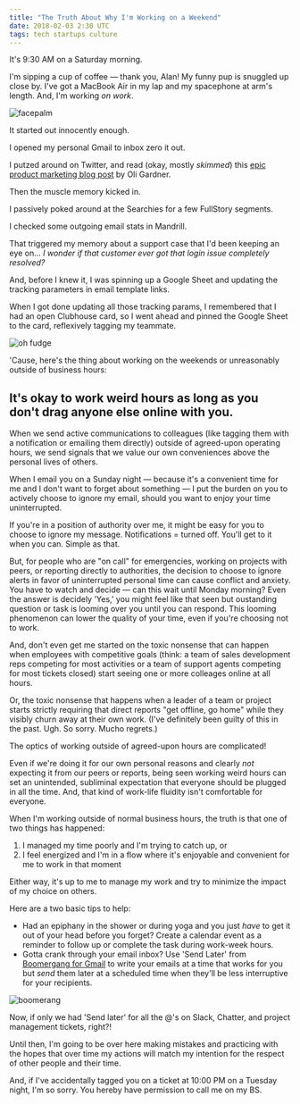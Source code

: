 ```yaml
---
title: "The Truth About Why I'm Working on a Weekend"
date: 2018-02-03 2:30 UTC
tags: tech startups culture
---
```


It's 9:30 AM on a Saturday morning. 

I'm sipping a cup of coffee — thank you, Alan! My funny pup is snuggled up close by. I've got a MacBook Air in my lap and my spacephone at arm's length. And, I'm working _on work_.

![facepalm](/img/alice.gif)

It started out innocently enough.

I opened my personal Gmail to inbox zero it out.

I putzed around on Twitter, and read (okay, mostly _skimmed_) this [epic product marketing blog post](https://unbounce.com/product-marketing/product-awareness-data-and-lessons-learned/) by Oli Gardner. 

Then the muscle memory kicked in.

I passively poked around at the Searchies for a few FullStory segments.

I checked some outgoing email stats in Mandrill.

That triggered my memory about a support case that I'd been keeping an eye on... _I wonder if that customer ever got that login issue completely resolved?_

And, before I knew it, I was spinning up a Google Sheet and updating the tracking parameters in email template links.

When I got done updating all those tracking params, I remembered that I had an open Clubhouse card, so I went ahead and pinned the Google Sheet to the card, reflexively tagging my teammate.

![oh fudge](/img/fudge.webp)

'Cause, here's the thing about working on the weekends or unreasonably outside of business hours:

## It's okay to work weird hours as long as you don't drag anyone else online with you.

When we send active communications to colleagues (like tagging them with a notification or emailing them directly) outside of agreed-upon operating hours, we send signals that we value our own conveniences above the personal lives of others. 

When I email you on a Sunday night — because it's a convenient time for me and I don't want to forget about something — I put the burden on you to actively choose to ignore my email, should you want to enjoy your time uninterrupted. 

If you're in a position of authority over me, it might be easy for you to choose to ignore my message. Notifications = turned off. You'll get to it when you can. Simple as that. 

But, for people who are "on call" for emergencies, working on projects with peers, or reporting directly to authorities, the decision to choose to ignore alerts in favor of uninterrupted personal time can cause conflict and anxiety. You have to watch and decide — can this wait until Monday morning? Even the answer is decidely 'Yes,' you might feel like that seen but oustanding question or task is looming over you until you can respond. This looming phenomenon can lower the quality of your time, even if you're choosing not to work.

And, don't even get me started on the toxic nonsense that can happen when employees with competitive goals (think: a team of sales development reps competing for most activities or a team of support agents competing for most tickets closed) start seeing one or more colleages online at all hours.

Or, the toxic nonsense that happens when a leader of a team or project starts strictly requiring that direct reports "get offline, go home" while they visibly churn away at their own work. (I've definitely been guilty of this in the past. Ugh. So sorry. Mucho regrets.)

The optics of working outside of agreed-upon hours are complicated! 

Even if we're doing it for our own personal reasons and clearly _not_ expecting it from our peers or reports, being seen working weird hours can set an unintended, subliminal expectation that everyone should be plugged in all the time. And, that kind of work-life fluidity isn't comfortable for everyone.

When I'm working outside of normal business hours, the truth is that one of two things has happened:

1. I managed my time poorly and I'm trying to catch up, or
2. I feel energized and I'm in a flow where it's enjoyable and convenient for me to work in that moment

Either way, it's up to me to manage my work and try to minimize the impact of my choice on others. 

Here are a two basic tips to help:

* Had an epiphany in the shower or during yoga and you just _have_ to get it out of your head before you forget? Create a calendar event as a reminder to follow up or complete the task during work-week hours.
* Gotta crank through your email inbox? Use 'Send Later' from [Boomergang for Gmail](https://www.boomeranggmail.com/) to write your emails at a time that works for you but _send_ them later at a scheduled time when they'll be less interruptive for your recipients.

![boomerang](/img/boomerangSendLater.png)

Now, if only we had 'Send later' for all the @'s on Slack, Chatter, and project management tickets, right?!

Until then, I'm going to be over here making mistakes and practicing with the hopes that over time my actions will match my intention for the respect of other people and their time. 

And, if I've accidentally tagged you on a ticket at 10:00 PM on a Tuesday night, I'm so sorry. You hereby have permission to call me on my BS.